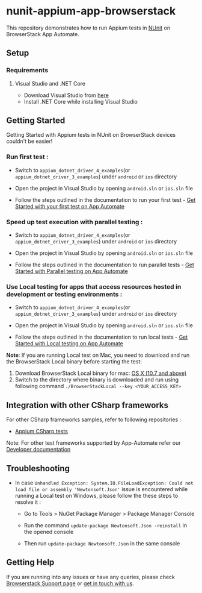 # nunit-appium-app-browserstack

This repository demonstrates how to run Appium tests in [NUnit](https://nunit.org/) on BrowserStack App Automate.

## Setup

### Requirements

1. Visual Studio and .NET Core

    - Download Visual Studio from [here](https://visualstudio.microsoft.com/)
    - Install .NET Core while installing Visual Studio


## Getting Started

Getting Started with Appium tests in NUnit on BrowserStack devices couldn't be easier!

### **Run first test :**

- Switch to `appium_dotnet_driver_4_examples`(or `appium_dotnet_driver_3_examples`) under `android` or `ios` directory

- Open the project in Visual Studio by opening `android.sln` or `ios.sln` file

- Follow the steps outlined in the documentation to run your first test - [Get Started with your first test on App Automate](https://www.browserstack.com/docs/app-automate/appium/getting-started/c-sharp/nunit)

### **Speed up test execution with parallel testing :**

- Switch to `appium_dotnet_driver_4_examples`(or `appium_dotnet_driver_3_examples`) under `android` or `ios` directory

- Open the project in Visual Studio by opening `android.sln` or `ios.sln` file

- Follow the steps outlined in the documentation to run parallel tests - [Get Started with Parallel testing on App Automate](https://www.browserstack.com/docs/app-automate/appium/getting-started/c-sharp/nunit/parallelize-tests)

### **Use Local testing for apps that access resources hosted in development or testing environments :**

- Switch to `appium_dotnet_driver_4_examples`(or `appium_dotnet_driver_3_examples`) under `android` or `ios` directory

- Open the project in Visual Studio by opening `android.sln` or `ios.sln` file

- Follow the steps outlined in the documentation to run local tests - [Get Started with Local testing on App Automate](https://www.browserstack.com/docs/app-automate/appium/getting-started/c-sharp/nunit/local-testing)

**Note**: If you are running Local test on Mac, you need to download and run the BrowserStack Local binary before starting the test:

 1. Download BrowserStack Local binary for mac: [OS X (10.7 and above)](https://www.browserstack.com/browserstack-local/BrowserStackLocal-darwin-x64.zip)
 2. Switch to the directory where binary is downloaded and run using following command `./BrowserStackLocal --key <YOUR_ACCESS_KEY>`

## Integration with other CSharp frameworks

For other CSharp frameworks samples, refer to following repositories :

- [Appium CSharp tests](https://github.com/browserstack/csharp-appium-app-browserstack)

Note: For other test frameworks supported by App-Automate refer our [Developer documentation](https://www.browserstack.com/docs/)

## Troubleshooting

- In case `Unhandled Exception: System.IO.FileLoadException: Could not load file or assembly 'Newtonsoft.Json'` issue is encountered while running a Local test on Windows, please follow the these steps to resolve it :

    - Go to Tools > NuGet Package Manager > Package Manager Console

    - Run the command `update-package Newtonsoft.Json -reinstall` in the opened console

    - Then run `update-package Newtonsoft.Json` in the same console

## Getting Help

If you are running into any issues or have any queries, please check [Browserstack Support page](https://www.browserstack.com/support/app-automate) or [get in touch with us](https://www.browserstack.com/contact?ref=help).
